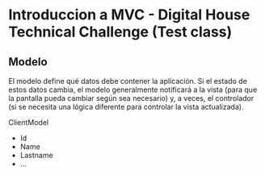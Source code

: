 # Introduccion a MVC - Digital House Technical Challenge (Test class)

## Modelo

El modelo define qué datos debe contener la aplicación. Si el estado de estos datos cambia, el modelo generalmente
notificará a la vista (para que la pantalla pueda cambiar según sea necesario) y, a veces, el controlador (si se necesita
una lógica diferente para controlar la vista actualizada).

ClientModel

- Id
- Name
- Lastname
- ...
